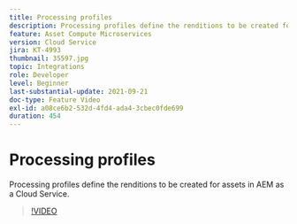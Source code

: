 ```yaml
---
title: Processing profiles
description: Processing profiles define the renditions to be created for assets in AEM as a Cloud Service.
feature: Asset Compute Microservices
version: Cloud Service
jira: KT-4993
thumbnail: 35597.jpg
topic: Integrations
role: Developer
level: Beginner
last-substantial-update: 2021-09-21
doc-type: Feature Video
exl-id: a08ce6b2-532d-4fd4-ada4-3cbec0fde699
duration: 454
---
```

# Processing profiles

Processing profiles define the renditions to be created for assets in AEM as a Cloud Service.

>[!VIDEO](https://video.tv.adobe.com/v/35597?quality=12&learn=on)
